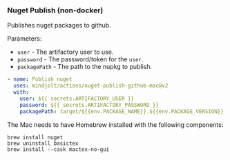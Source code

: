 ### Nuget Publish (non-docker)
Publishes nuget packages to github.

Parameters:

* `user` - The artifactory user to use.
* `password` - The password/token for the `user`.
* `packagePath` - The path to the nupkg to publish.

```yaml
- name: Publish nuget
  uses: mindjolt/actions/nuget-publish-github-mac@v2
  with:
    user: ${{ secrets.ARTIFACTORY_USER }}
    password: ${{ secrets.ARTIFACTORY_PASSWORD }}
    packagePath: target/${{env.PACKAGE_NAME}}.${{env.PACKAGE_VERSION}}.nupkg
```

The Mac needs to have Homebrew installed with the following components:

```shell
brew install nuget
brew uninstall basictex
brew install --cask mactex-no-gui
````